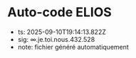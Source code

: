 # Auto-code ELIOS
- ts: 2025-09-10T19:14:13.822Z
- sig: ∞.je.toi.nous.432.528
- note: fichier généré automatiquement